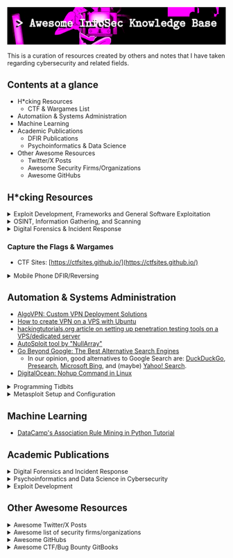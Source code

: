 
<img width="700px" src="./banner.png" />

This is a curation of resources created by others and notes that I have taken regarding cybersecurity and related fields.

## Contents at a glance

* H*cking Resources
  * CTF & Wargames List
* Automatiion & Systems Administration
* Machine Learning
* Academic Publications
   * DFIR Publications
   * Psychoinformatics & Data Science
* Other Awesome Resources
  * Twitter/X Posts
  * Awesome Security Firms/Organizations
  * Awesome GitHubs

## H*cking Resources

<details>
   <summary>Exploit Development, Frameworks and General Software Exploitation</summary>

   * [Rhino CVE Proof-of-Concept Exploits](https://github.com/RhinoSecurityLabs/CVEs)
   * [WAF community bypasses](https://github.com/waf-bypass-maker/waf-community-bypasses)
   * [FOFA Search Engine Library](https://github.com/FofaInfo/Awesome-FOFA)
   * [nuclei templates for WordPress websites](https://github.com/topscoder/nuclei-wordfence-cve)
   * [How to hack a website with metasploit (Jitpukdebodin, n.d.)](https://dl.packetstormsecurity.net/papers/attack/hack-websites-with-metasploit.pdf)
   * [List of Exploit Development Resources](https://github.com/cranelab/exploit-development)
   * [Automatic Exploit Generation: First of its Kind (Zhu 2019)](https://claudiazhu.medium.com/automatic-exploit-generation-first-of-its-kind-991c68da0833)
   * [autoBOF: a Journey into Automation, Exploit Development, and Buffer Overflows](https://0x00sec.org/t/autobof-a-journey-into-automation-exploit-development-and-buffer-overflows/13415)
   * [Automatic Exploit Prevention Technology](https://media.kaspersky.com/en/business-security/kaspersky-automatic-exploit-prevention-whitepaper.pdf)
   * [BishopFox Top 9 Favorite Fuzzers](https://bishopfox.com/blog/top-9-fuzzers)
</details>

<details>
 <summary>OSINT, Information Gathering, and Scanning</summary>

 * [Running a quick NMAP scan to inventory my network](https://www.redhat.com/sysadmin/quick-nmap-inventory)
 * [Nmap Host Discovery: The Ultimate Guide](https://www.device42.com/blog/2023/03/29/nmap-host-discovery-the-ultimate-guide/)
 * gau: Fetch known URLs from AlienVault's Open Threat Exchange, the Wayback Machine, and Common Crawl: [https://github.com/lc/gau](https://github.com/lc/gau)
    * [Gauing+Nuclei for Instant Bounties (Ravaan 2022)](https://infosecwriteups.com/gauing-nuclei-for-instant-bounties-7a8a07979fff)
</details>

<details>
   <summary>Digital Forensics & Incident Response</summary>

   * [Ghidra Basics: Manual Shellcode Analysis and C2 Extraction](https://embee-research.ghost.io/ghidra-basics-shellcode-analysis/)
   * [InfoSec Institute: Free & open source computer forensics tools](https://resources.infosecinstitute.com/topics/digital-forensics/free-open-source-computer-forensics-tools/)
   * [Dr. Memory: the memory debugger](https://github.com/DynamoRIO/drmemory)
</details>

### Capture the Flags & Wargames

* CTF Sites: [https://ctfsites.github.io/](https://ctfsites.github.io/)

<details>
  <summary>Mobile Phone DFIR/Reversing</summary>

  * KGB Messenger: [https://github.com/tlamb96/kgb_messenger](https://github.com/tlamb96/kgb_messenger)
  * maldr0id's "Not so boring Android malware" samples: [https://maldroid.github.io/android-malware-samples/](https://maldroid.github.io/android-malware-samples/)
  * maddiestone's Android Reverse Engineering 101: [https://www.ragingrock.com/AndroidAppRE/](https://www.ragingrock.com/AndroidAppRE/)
  * OWASP's "UnCrackable Mobile Apps": [https://github.com/OWASP/owasp-mastg/tree/master/Crackmes](https://github.com/OWASP/owasp-mastg/tree/master/Crackmes)
  * CyberTruck Challenge 19: [https://github.com/nowsecure/cybertruckchallenge19](https://github.com/nowsecure/cybertruckchallenge19)
  * CyberTruck Challenge 22: [https://github.com/nowsecure/cybertruckchallenge22](https://github.com/nowsecure/cybertruckchallenge22)
  * Belkasoft CTF: with a focus on mobile forensics [https://belkasoft.com/ctf](https://belkasoft.com/ctf)
</details>

## Automation & Systems Administration

* [AlgoVPN: Custom VPN Deployment Solutions](https://github.com/trailofbits/algo)
* [How to create VPN on a VPS with Ubuntu](https://www.host-telecom.com/guides/how-to-create-vpn-on-a-vps-with-ubuntu/)
* [hackingtutorials.org article on setting up penetration testing tools on a VPS/dedicated server](https://www.hackingtutorials.org/general-tutorials/penetration-testing-cloud/)
* [AutoSploit tool by "NullArray"](https://github.com/NullArray/AutoSploit)
* [Go Beyond Google: The Best Alternative Search Engines](https://www.pcmag.com/picks/go-beyond-google-best-alternative-search-engines)
  * In our opinion, good alternatives to Google Search are: [DuckDuckGo](https://duckduckgo.com/), [Presearch](https://presearch.com/), [Microsoft Bing](https://www.bing.com), and (maybe) [Yahoo! Search](https://search.yahoo.com/).
* [DigitalOcean: Nohup Command in Linux](https://www.digitalocean.com/community/tutorials/nohup-command-in-linux)

<details>
 <summary>Programming Tidbits</summary>

 * [opensource.com: You don't know Bash: An introduction to Bash arrays](https://opensource.com/article/18/5/you-dont-know-bash-intro-bash-arrays)
 * [How to create a Python library](https://medium.com/analytics-vidhya/how-to-create-a-python-library-7d5aea80cc3f)
 * [Setup a python script as a service through systemctl/systemd](https://medium.com/codex/setup-a-python-script-as-a-service-through-systemctl-systemd-f0cc55a42267)
</details>

<details>
 <summary>Metasploit Setup and Configuration</summary>
 
  * [Fedora Project's Wiki Entry on Metasploit PostgreSQL Setup](https://fedoraproject.org/wiki/Metasploit_Postgres_Setup)
  * [Run Metasploit Framework as a Docker Container Without Installation Pains](https://zeltser.com/metasploit-framework-docker-container/)
  * [miteshshah.github.io: How to Fix Metasploit Database Not Connected or Cache Not Built](https://miteshshah.github.io/linux/kali/how-to-fix-metasploit-database-not-connected-or-cache-not-built/)
  * [Rapid7 article: No Database Connection](https://docs.rapid7.com/metasploit/no-database-connection/)
  * [Rapid7 article: Uninstalling Metasploit](https://docs.rapid7.com/metasploit/uninstalling-metasploit/)
  * [Kali Linux article discussing setting up Metasploit](https://www.kali.org/docs/tools/starting-metasploit-framework-in-kali/)
  * [A SecList thread discussing how to (hopefully) fix errors with the ``auxiliary/scanner/http/crawler`` module](https://seclists.org/metasploit/2011/q1/74)
    
</details>

## Machine Learning

* [DataCamp's Association Rule Mining in Python Tutorial](https://www.datacamp.com/tutorial/association-rule-mining-python)

## Academic Publications

<details>
   <summary>Digital Forensics and Incident Response</summary>

   * [Integrity, authenticity, non-repudiation, and proof of existence for long-term archiving: A survey](https://www.sciencedirect.com/science/article/abs/pii/S0167404814001849)
</details>

<details>
 <summary>Psychoinformatics and Data Science in Cybersecurity</summary>
 
 * [Digital Phenotyping and Mobile Sensing: New Developments in Psychoinformatics](https://link.springer.com/book/10.1007/978-3-030-31620-4)
 * [Data Analysis in Forensic Science: A Bayesian Decision Perspective](https://www.wiley.com/en-ca/Data+Analysis+in+Forensic+Science%3A+A+Bayesian+Decision+Perspective-p-9780470998359)
</details>

<details>
 <summary>Exploit Development</summary>

 * [AEG: Automatic Exploit Generation (Avgerinos et al.)](https://security.ece.cmu.edu/aeg/aeg-current.pdf)
 * [Toward an Automatic Exploit Generation Competition for an Undergraduate Binary Reverse Engineering Course (OConnor et al.)](https://raw.githubusercontent.com/tj-oconnor/Publications/main/pdf/iticse2022oconnor.pdf)
 * [Automatic Heap Layout Manipulation for Exploitation (Heelan et al 2019)](https://www.usenix.org/conference/usenixsecurity18/presentation/heelan)
 * [Automatic Patch-Based Exploit Generation is Possible: Techniques and Implications](http://bitblaze.cs.berkeley.edu/papers/apeg.pdf)
</details>

## Other Awesome Resources

<details>
 <summary>Awesome Twitter/X Posts</summary>

 * [A list of Bug Bounty Platforms](https://twitter.com/hetmehtaa/status/1735023393211302112)
</details>

<details>
 <summary>Awesome list of security firms/organizations</summary>

 * ManTech: https://www.mantech.com/
 * Immunity Inc: https://immunityinc.com/
 * Core Security: https://www.coresecurity.com/
 * Cobalt Labs: https://www.cobalt.io/
     * Not to be confused with [Cobalt Strike](https://www.cobaltstrike.com/) ;-)
 * HBGary (now defunct): http://web.archive.org/web/20120504003249/http://www.hbgary.com/
 * Mandiant: https://www.mandiant.com/
 * MAGNET Forensics: https://www.magnetforensics.com/
 * CrowdStrike: https://www.crowdstrike.com/en-us/
 * Kaspersky: https://usa.kaspersky.com/
 * Rapid7: https://www.rapid7.com/
 * Booz Allen Hamilton: https://www.boozallen.com/
     * Note that [this firm is a bit sus](https://en.wikipedia.org/wiki/Booz_Allen_Hamilton#Controversies_and_leaks), but they do interesting work nonetheless.
 * DarkTrace Security: https://darktrace.com/
 * Tenable: https://www.tenable.com/
 * Fortinet: https://www.fortinet.com/
 * Cellebrite: https://cellebrite.com/en/home/
     * Note that [this firm is a bit sus](https://www.accessnow.org/what-spy-firm-cellebrite-cant-hide-from-investors/), but they do interesting work nonetheless.
  * Belkasoft: https://belkasoft.com/
  * GoSecure (previously CounterTack): https://www.gosecure.net/

 This list borrows from [ESecurityPlanet.com](https://www.esecurityplanet.com/products/top-cybersecurity-companies/) to some extent.  
</details>

<details>
   <summary>Awesome GitHubs</summary>

   * [Awesome Machine Learning for Cyber Security](https://github.com/jivoi/awesome-ml-for-cybersecurity)
   * [Awesome Shodan Search Queries](https://github.com/jakejarvis/awesome-shodan-queries)
   * [Awesome Censys Queries](https://github.com/thehappydinoa/awesome-censys-queries)
   * [Awesome List of Exploit Development Resources](https://github.com/cranelab/exploit-development)
   * [Awesome CTF Checklist by "@ZeroDayTea"](https://github.com/ZeroDayTea/CTF-Checklist)
   * [Awesome Bug Bounty checklist/toolkit list/public programme list by "@sehno"](https://github.com/sehno/Bug-bounty/)
   * [Awesome Bug Bounty cheatsheet by "@m0chan"](https://m0chan.github.io/2019/12/17/Bug-Bounty-Cheetsheet.html)
   * [Awesome Bug Bounty Tools by "@vavkamil"](https://github.com/vavkamil/awesome-bugbounty-tools)
</details>

<details>
 <summary>Awesome CTF/Bug Bounty GitBooks</summary>

 * Bug Hunter Handbook by "gowthams:" [https://gowthams.gitbook.io/](https://gowthams.gitbook.io/)
 * CTF Playbook by "fareedfauzi:" [https://fareedfauzi.gitbook.io/ctf-playbook/](https://fareedfauzi.gitbook.io/ctf-playbook/)
 * HackTricks: [https://book.hacktricks.xyz/](https://book.hacktricks.xyz/)
 * Oh Shint!: [https://ohshint.gitbook.io/oh-shint-its-a-blog/](https://ohshint.gitbook.io/oh-shint-its-a-blog/)
 * The Hacker Playbook: [https://www.thehacker.recipes](https://www.thehacker.recipes)
</details>
